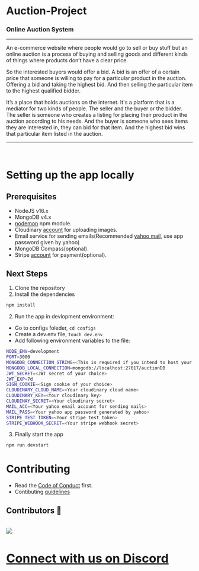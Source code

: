 # Auction-Project
### Online Auction System
<hr>

An e-commerce website where people would go to sell or buy stuff but an online auction is a process of buying and selling goods and different kinds of things where products don’t have a clear price. 

So the interested buyers would offer a bid. A bid is an offer of a certain price that someone is willing to pay for a particular product in the auction. Offering a bid and taking the highest bid. And then selling the particular item to the highest qualified bidder.

It’s a place that holds auctions on the internet. It's a platform that is a mediator for two kinds of people. The seller and the buyer or the bidder. The seller is someone who creates a listing for placing their product in the auction according to his needs. And the buyer is someone who sees items they are interested in, they can bid for that item. And the highest bid wins that particular item listed in the auction.

<hr>


<br>

# Setting up the app locally
## Prerequisites
- NodeJS v16.x
- MongoDB v4.x
- [nodemon](https://www.npmjs.com/package/nodemon) npm module.
- Cloudinary [account](https://cloudinary.com/) for uploading images.
- Email service for sending emails(Recommended [yahoo mail](https://in.mail.yahoo.com/), use app password given by yahoo)
- MongoDB Compass(optional)
- Stripe [account](https://stripe.com/) for payment(optional).

## Next Steps
1. Clone the repository
2. Install the dependencies
```sh
npm install
```
2. Run the app in devlopment environment:
- Go to configs foleder, `cd configs`
- Create a dev.env file, `touch dev.env`
- Add following environment variables to the file:
```sh
NODE_ENV=development
PORT=3000
MONGODB_CONNECTION_STRING=<This is required if you intend to host your db online>
MONGODB_LOCAL_CONNECTION=mongodb://localhost:27017/auctionDB
JWT_SECRET=<JWT secret of your choice>
JWT_EXP=7d
SIGN_COOKIE=<Sign cookie of your choice>
CLOUDINARY_CLOUD_NAME=<Your cloudinary cloud name>
CLOUDINARY_KEY=<Your cloudinary key>
CLOUDINAY_SECRET=<Your cloudinary secret>
MAIL_ACC=<Your yahoo email account for sending mails>
MAIL_PASS=<Your yahoo app password generated by yahoo>
STRIPE_TEST_TOKEN=<Your stripe test token>
STRIPE_WEBHOOK_SECRET=<Your stripe webhook secret>
```
3. Finally start the app
```sh
npm run devstart
```

# Contributing
- Read the [Code of Conduct](./docs/code-of-conduct.md) first.
- Contibuting [guidelines](./docs/contributing/contributing.md)

## Contributors 👥
<br>
<a href = "https://github.com/Hritvik-Mohan/Auction-Project/graphs/contributors">
  <img src = "https://contrib.rocks/image?repo=Hritvik-Mohan/Auction-Project">
</a>
<br>

# [<h3>Connect with us on Discord](https://discord.gg/5PNFxQF2nz) 
